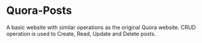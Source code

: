 # Quora-Posts
A basic website with similar operations as the original Quora website. CRUD operation is used to Create, Read, Update and Delete posts.
